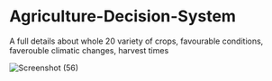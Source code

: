 # Agriculture-Decision-System
A full details about whole 20 variety of  crops, favourable conditions, faverouble climatic changes, harvest times


![Screenshot (56)](https://user-images.githubusercontent.com/61191750/103553371-5c632700-4ed3-11eb-93d7-5b0bc0318c63.png)

